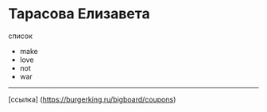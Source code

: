 # Тарасова Елизавета

список
* make
* love
* not
* war 

* * *

[ссылка] (https://burgerking.ru/bigboard/coupons)
